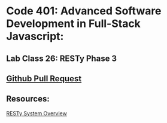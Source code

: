 # Code 401: Advanced Software Development in Full-Stack Javascript:

## Lab Class 26: RESTy Phase 3

## [Github Pull Request](https://github.com/nickibaldwin/resty/pull/3)

## Resources:

[RESTy System Overview](https://codefellows.github.io/code-401-javascript-guide/curriculum/apps-and-libraries/resty/)
